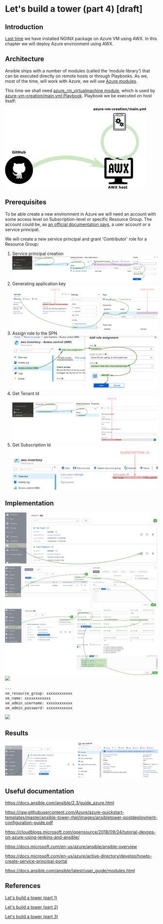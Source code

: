 # Let's build a tower (part 4) [draft]

## Introduction

[Last time](https://github.com/groovy-sky/azure/blob/master/ansible-tower-02/README.md) we have installed NGINX package on Azure VM using AWX. In this chapter we will deploy Azure environment using AWX.

## Architecture
Ansible ships with a number of modules (called the ‘module library’) that can be executed directly on remote hosts or through Playbooks. As we, most of the time, will work with Azure, we will use [Azure modules](https://docs.ansible.com/ansible/latest/modules/list_of_cloud_modules.html#azure). 

This time we shall need [azure_rm_virtualmachine module](https://docs.ansible.com/ansible/latest/modules/azure_rm_virtualmachine_module.html#azure-rm-virtualmachine-module), which is used by [azure-vm-creation/main.yml Playbook](https://raw.githubusercontent.com/groovy-sky/tower-examples/master/azure-vm-creation/main.yml). Playbook we be executed on host itself:

![Deployment schema](/images/ansible-tower/awx_acrch.png)

## Prerequisites
To be able create a new environment in Azure we will need an account with some access level on Subscription-level or specific Resource Group. The account could be, as [an official documentation says](https://docs.ansible.com/ansible/latest/scenario_guides/guide_azure.html), a user account or a service principal. 

We will create a new service principal and grant 'Contributor' role for a Resource Group:
1. Service principal creation
![Create SPN](/images/ansible-tower/aad_app_spn_reg.png)
1. Generating application key
![Get Application ID and key](/images/ansible-tower/aad_app_spn_data.png)
1. Assign role to the SPN
![Assign permission](/images/ansible-tower/grant_access_spn.png)
1. Get Tenant Id
![Find tenant ID](/images/ansible-tower/get_tenant_id.png)
1. Get Subscription Id
![Subscription ID](/images/ansible-tower/get_sub_id.png)


## Implementation

![Update the project](/images/ansible-tower/awx_update_project.png)
![Create new inventory](/images/ansible-tower/awx_inventory_localhost.png)
![](/images/ansible-tower/awx_new_template.png)
![](/images/ansible-tower/xxxxxxxxxxxxxxxxx.png)

```
---
vm_resource_group: xxxxxxxxxxxx
vm_name: xxxxxxxxxxxx
vm_admin_username: xxxxxxxxxxxx
vm_admin_password: xxxxxxxxxxxx
```

![](/images/ansible-tower/xxxxxxxxxxxxxxxxx.png)


## Results

![Results](/images/ansible-tower/azure_vm_creation_results.png)

## Useful documentation

https://docs.ansible.com/ansible/2.3/guide_azure.html

https://raw.githubusercontent.com/Azure/azure-quickstart-templates/master/ansible-tower-rhel/images/ansibletower-postdeployment-configuration-guide.pdf

https://cloudblogs.microsoft.com/opensource/2018/09/24/tutorial-devops-on-azure-using-jenkins-and-ansible/

https://docs.microsoft.com/en-us/azure/ansible/ansible-overview

https://docs.microsoft.com/en-us/azure/active-directory/develop/howto-create-service-principal-portal

https://docs.ansible.com/ansible/latest/user_guide/modules.html

## References

[Let's build a tower (part 1)](/ansible-tower-00/README.md)

[Let's build a tower (part 2)](/ansible-tower-01/README.md)

[Let's build a tower (part 3)](/ansible-tower-02/README.md)

